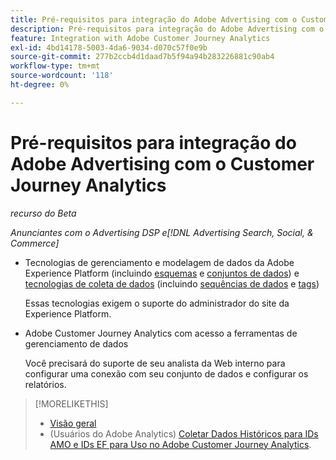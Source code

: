 ```yaml
---
title: Pré-requisitos para integração do Adobe Advertising com o Customer Journey Analytics
description: Pré-requisitos para integração do Adobe Advertising com o Customer Journey Analytics
feature: Integration with Adobe Customer Journey Analytics
exl-id: 4bd14178-5003-4da6-9034-d070c57f0e9b
source-git-commit: 277b2ccb4d1daad7b5f94a94b283226881c90ab4
workflow-type: tm+mt
source-wordcount: '118'
ht-degree: 0%

---
```


# Pré-requisitos para integração do Adobe Advertising com o Customer Journey Analytics

*recurso do Beta*

*Anunciantes com o Advertising DSP e[!DNL Advertising Search, Social, & Commerce]*

* Tecnologias de gerenciamento e modelagem de dados da Adobe Experience Platform (incluindo [esquemas](https://experienceleague.adobe.com/en/docs/experience-platform/xdm/home) e [conjuntos de dados](https://experienceleague.adobe.com/en/docs/experience-platform/catalog/datasets/overview)) e [tecnologias de coleta de dados](https://experienceleague.adobe.com/en/docs/experience-platform/collection/home) (incluindo [sequências de dados](https://experienceleague.adobe.com/en/docs/experience-platform/datastreams/overview) e [tags](https://experienceleague.adobe.com/en/docs/experience-platform/tags/home))

  Essas tecnologias exigem o suporte do administrador do site da Experience Platform.

* Adobe Customer Journey Analytics com acesso a ferramentas de gerenciamento de dados

  Você precisará do suporte de seu analista da Web interno para configurar uma conexão com seu conjunto de dados e configurar os relatórios.

>[!MORELIKETHIS]
>
>* [Visão geral](overview.md)
>* (Usuários do Adobe Analytics) [Coletar Dados Históricos para IDs AMO e IDs EF para Uso no Adobe Customer Journey Analytics](/help/integrations/analytics/rvars-to-evars.md).

